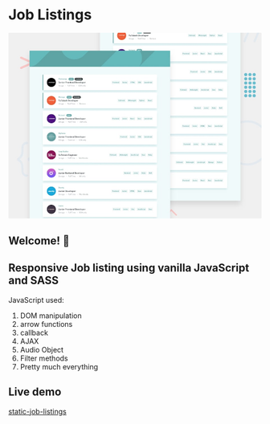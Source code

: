 # Job Listings

![Design preview for the Job Listings coding challenge](./design/desktop-preview.jpg)

## Welcome! 👋

## Responsive Job listing using vanilla JavaScript and SASS

JavaScript used:

1. DOM manipulation
2. arrow functions
3. callback
4. AJAX
5. Audio Object
6. Filter methods
7. Pretty much everything

## Live demo

[static-job-listings](https://static-job-listings-anarseferov.vercel.app/)

